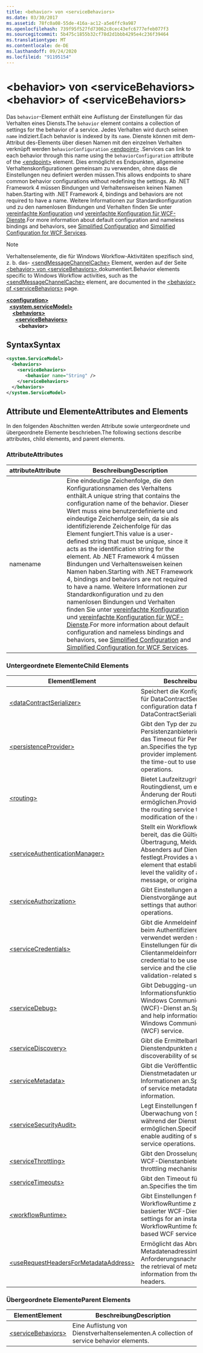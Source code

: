 ```yaml
---
title: <behavior> von <serviceBehaviors>
ms.date: 03/30/2017
ms.assetid: 78fc0a08-55de-416a-ac12-a5e6ffc9a987
ms.openlocfilehash: 739f95f527fd73062c8cec43efc6777efeb077f3
ms.sourcegitcommit: 5b475c1855b32cf78d2d1bbb4295e4c236f39464
ms.translationtype: MT
ms.contentlocale: de-DE
ms.lasthandoff: 09/24/2020
ms.locfileid: "91195154"
---
```

# <a name="behavior-of-servicebehaviors"></a><span data-ttu-id="4aa2a-102">\<behavior> von \<serviceBehaviors></span><span class="sxs-lookup"><span data-stu-id="4aa2a-102">\<behavior> of \<serviceBehaviors></span></span>

<span data-ttu-id="4aa2a-103">Das `behavior`-Element enthält eine Auflistung der Einstellungen für das Verhalten eines Diensts.</span><span class="sxs-lookup"><span data-stu-id="4aa2a-103">The `behavior` element contains a collection of settings for the behavior of a service.</span></span> <span data-ttu-id="4aa2a-104">Jedes Verhalten wird durch seinen `name` indiziert.</span><span class="sxs-lookup"><span data-stu-id="4aa2a-104">Each behavior is indexed by its `name`.</span></span> <span data-ttu-id="4aa2a-105">Dienste können mit dem-Attribut des-Elements über diesen Namen mit den einzelnen Verhalten verknüpft werden `behaviorConfiguration` [\<endpoint>](endpoint-element.md) .</span><span class="sxs-lookup"><span data-stu-id="4aa2a-105">Services can link to each behavior through this name using the `behaviorConfiguration` attribute of the [\<endpoint>](endpoint-element.md) element.</span></span> <span data-ttu-id="4aa2a-106">Dies ermöglicht es Endpunkten, allgemeine Verhaltenskonfigurationen gemeinsam zu verwenden, ohne dass die Einstellungen neu definiert werden müssen.</span><span class="sxs-lookup"><span data-stu-id="4aa2a-106">This allows endpoints to share common behavior configurations without redefining the settings.</span></span> <span data-ttu-id="4aa2a-107">Ab .NET Framework 4 müssen Bindungen und Verhaltensweisen keinen Namen haben.</span><span class="sxs-lookup"><span data-stu-id="4aa2a-107">Starting with .NET Framework 4, bindings and behaviors are not required to have a name.</span></span> <span data-ttu-id="4aa2a-108">Weitere Informationen zur Standardkonfiguration und zu den namenlosen Bindungen und Verhalten finden Sie unter [vereinfachte Konfiguration](../../../wcf/simplified-configuration.md) und [vereinfachte Konfiguration für WCF-Dienste](../../../wcf/samples/simplified-configuration-for-wcf-services.md).</span><span class="sxs-lookup"><span data-stu-id="4aa2a-108">For more information about default configuration and nameless bindings and behaviors, see [Simplified Configuration](../../../wcf/simplified-configuration.md) and [Simplified Configuration for WCF Services](../../../wcf/samples/simplified-configuration-for-wcf-services.md).</span></span>  
  
> [!NOTE]
> <span data-ttu-id="4aa2a-109">Verhaltenselemente, die für Windows Workflow-Aktivitäten spezifisch sind, z. b. das- [\<sendMessageChannelCache>](../windows-workflow-foundation/sendmessagechannelcache.md) Element, werden auf der Seite [ \<behavior> von \<serviceBehaviors> ](../windows-workflow-foundation/behavior-of-servicebehaviors-of-workflow.md) dokumentiert.</span><span class="sxs-lookup"><span data-stu-id="4aa2a-109">Behavior elements specific to Windows Workflow activities, such as the [\<sendMessageChannelCache>](../windows-workflow-foundation/sendmessagechannelcache.md) element, are documented in the [\<behavior> of \<serviceBehaviors>](../windows-workflow-foundation/behavior-of-servicebehaviors-of-workflow.md) page.</span></span>  
  
[**\<configuration>**](../configuration-element.md)\
&nbsp;&nbsp;[**\<system.serviceModel>**](system-servicemodel.md)\
&nbsp;&nbsp;&nbsp;&nbsp;[**\<behaviors>**](behaviors.md)\
&nbsp;&nbsp;&nbsp;&nbsp;&nbsp;&nbsp;[**\<serviceBehaviors>**](servicebehaviors.md)\
&nbsp;&nbsp;&nbsp;&nbsp;&nbsp;&nbsp;&nbsp;&nbsp;**\<behavior>**  
  
## <a name="syntax"></a><span data-ttu-id="4aa2a-110">Syntax</span><span class="sxs-lookup"><span data-stu-id="4aa2a-110">Syntax</span></span>  
  
```xml  
<system.ServiceModel>
  <behaviors>
    <serviceBehaviors>
       <behavior name="String" />
    </serviceBehaviors>
  </behaviors>
</system.ServiceModel>
```  
  
## <a name="attributes-and-elements"></a><span data-ttu-id="4aa2a-111">Attribute und Elemente</span><span class="sxs-lookup"><span data-stu-id="4aa2a-111">Attributes and Elements</span></span>  

 <span data-ttu-id="4aa2a-112">In den folgenden Abschnitten werden Attribute sowie untergeordnete und übergeordnete Elemente beschrieben.</span><span class="sxs-lookup"><span data-stu-id="4aa2a-112">The following sections describe attributes, child elements, and parent elements.</span></span>  
  
### <a name="attributes"></a><span data-ttu-id="4aa2a-113">Attribute</span><span class="sxs-lookup"><span data-stu-id="4aa2a-113">Attributes</span></span>  
  
|<span data-ttu-id="4aa2a-114">attribute</span><span class="sxs-lookup"><span data-stu-id="4aa2a-114">Attribute</span></span>|<span data-ttu-id="4aa2a-115">Beschreibung</span><span class="sxs-lookup"><span data-stu-id="4aa2a-115">Description</span></span>|  
|---------------|-----------------|  
|<span data-ttu-id="4aa2a-116">name</span><span class="sxs-lookup"><span data-stu-id="4aa2a-116">name</span></span>|<span data-ttu-id="4aa2a-117">Eine eindeutige Zeichenfolge, die den Konfigurationsnamen des Verhaltens enthält.</span><span class="sxs-lookup"><span data-stu-id="4aa2a-117">A unique string that contains the configuration name of the behavior.</span></span> <span data-ttu-id="4aa2a-118">Dieser Wert muss eine benutzerdefinierte und eindeutige Zeichenfolge sein, da sie als identifizierende Zeichenfolge für das Element fungiert.</span><span class="sxs-lookup"><span data-stu-id="4aa2a-118">This value is a user-defined string that must be unique, since it acts as the identification string for the element.</span></span> <span data-ttu-id="4aa2a-119">Ab .NET Framework 4 müssen Bindungen und Verhaltensweisen keinen Namen haben.</span><span class="sxs-lookup"><span data-stu-id="4aa2a-119">Starting with .NET Framework 4, bindings and behaviors are not required to have a name.</span></span> <span data-ttu-id="4aa2a-120">Weitere Informationen zur Standardkonfiguration und zu den namenlosen Bindungen und Verhalten finden Sie unter [vereinfachte Konfiguration](../../../wcf/simplified-configuration.md) und [vereinfachte Konfiguration für WCF-Dienste](../../../wcf/samples/simplified-configuration-for-wcf-services.md).</span><span class="sxs-lookup"><span data-stu-id="4aa2a-120">For more information about default configuration and nameless bindings and behaviors, see [Simplified Configuration](../../../wcf/simplified-configuration.md) and [Simplified Configuration for WCF Services](../../../wcf/samples/simplified-configuration-for-wcf-services.md).</span></span>|  
  
### <a name="child-elements"></a><span data-ttu-id="4aa2a-121">Untergeordnete Elemente</span><span class="sxs-lookup"><span data-stu-id="4aa2a-121">Child Elements</span></span>  
  
|<span data-ttu-id="4aa2a-122">Element</span><span class="sxs-lookup"><span data-stu-id="4aa2a-122">Element</span></span>|<span data-ttu-id="4aa2a-123">Beschreibung</span><span class="sxs-lookup"><span data-stu-id="4aa2a-123">Description</span></span>|  
|-------------|-----------------|  
|[\<dataContractSerializer>](datacontractserializer-element.md)|<span data-ttu-id="4aa2a-124">Speichert die Konfigurationsinformationen für DataContractSerializer.</span><span class="sxs-lookup"><span data-stu-id="4aa2a-124">Contains configuration data for the DataContractSerializer.</span></span>|  
|[\<persistenceProvider>](persistenceprovider.md)|<span data-ttu-id="4aa2a-125">Gibt den Typ der zu verwendenden Persistenzanbieterimplementierung sowie das Timeout für Persistenzvorgänge an.</span><span class="sxs-lookup"><span data-stu-id="4aa2a-125">Specifies the type of the persistence provider implementation to use, as well as the time-out to use for persistence operations.</span></span>|  
|[\<routing>](routing-of-servicebehavior.md)|<span data-ttu-id="4aa2a-126">Bietet Laufzeitzugriff auf den Routingdienst, um eine dynamische Änderung der Routingkonfiguration zu ermöglichen.</span><span class="sxs-lookup"><span data-stu-id="4aa2a-126">Provides run-time access to the routing service to allow dynamic modification of the routing configuration.</span></span>|  
|[\<serviceAuthenticationManager>](serviceauthenticationmanager.md)|<span data-ttu-id="4aa2a-127">Stellt ein Workflowkonfigurationselement bereit, das die Gültigkeit einer Übertragung, Meldung oder eines Absenders auf Dienstebene festlegt.</span><span class="sxs-lookup"><span data-stu-id="4aa2a-127">Provides a workflow configuration element that establishes at the service level the validity of a transmission, message, or originator..</span></span>|  
|[\<serviceAuthorization>](serviceauthorization-element.md)|<span data-ttu-id="4aa2a-128">Gibt Einstellungen an, die den Zugriff auf Dienstvorgänge autorisieren.</span><span class="sxs-lookup"><span data-stu-id="4aa2a-128">Specifies settings that authorize access to service operations.</span></span>|  
|[\<serviceCredentials>](servicecredentials.md)|<span data-ttu-id="4aa2a-129">Gibt die Anmeldeinformationen an, die beim Authentifizieren des Diensts verwendet werden sollen, sowie die Einstellungen für die Validierung der Clientanmeldeinformationen.</span><span class="sxs-lookup"><span data-stu-id="4aa2a-129">Specifies the credential to be used in authenticating the service and the client credential validation-related settings.</span></span>|  
|[\<serviceDebug>](servicedebug.md)|<span data-ttu-id="4aa2a-130">Gibt Debugging-und Hilfe Informationsfunktionen für einen Windows Communication Foundation (WCF)-Dienst an.</span><span class="sxs-lookup"><span data-stu-id="4aa2a-130">Specifies debugging and help information features for a Windows Communication Foundation (WCF) service.</span></span>|  
|[\<serviceDiscovery>](servicediscovery.md)|<span data-ttu-id="4aa2a-131">Gibt die Ermittelbarkeit von Dienstendpunkten an.</span><span class="sxs-lookup"><span data-stu-id="4aa2a-131">Specifies the discoverability of service endpoints.</span></span>|  
|[\<serviceMetadata>](servicemetadata.md)|<span data-ttu-id="4aa2a-132">Gibt die Veröffentlichung der Dienstmetadaten und der zugeordneten Informationen an.</span><span class="sxs-lookup"><span data-stu-id="4aa2a-132">Specifies the publication of service metadata and associated information.</span></span>|  
|[\<serviceSecurityAudit>](servicesecurityaudit.md)|<span data-ttu-id="4aa2a-133">Legt Einstellungen fest, die die Überwachung von Sicherheitsereignissen während der Dienstvorgänge ermöglichen.</span><span class="sxs-lookup"><span data-stu-id="4aa2a-133">Specifies settings that enable auditing of security events during service operations.</span></span>|  
|[\<serviceThrottling>](servicethrottling.md)|<span data-ttu-id="4aa2a-134">Gibt den Drosselungs Mechanismus eines WCF-Dienstanbieter an.</span><span class="sxs-lookup"><span data-stu-id="4aa2a-134">Specifies the throttling mechanism of a WCF service.</span></span>|  
|[\<serviceTimeouts>](servicetimeouts.md)|<span data-ttu-id="4aa2a-135">Gibt den Timeout für einen Dienst an.</span><span class="sxs-lookup"><span data-stu-id="4aa2a-135">Specifies the timeout for a service.</span></span>|  
|[\<workflowRuntime>](workflowruntime.md)|<span data-ttu-id="4aa2a-136">Gibt Einstellungen für eine Instanz von WorkflowRuntime zum Hosting Workflow basierter WCF-Dienste an.</span><span class="sxs-lookup"><span data-stu-id="4aa2a-136">Specifies settings for an instance of WorkflowRuntime for hosting workflow-based WCF services.</span></span>|  
|[\<useRequestHeadersForMetadataAddress>](userequestheadersformetadataaddress.md)|<span data-ttu-id="4aa2a-137">Ermöglicht das Abrufen von Metadatenadressinformationen aus Anforderungsnachrichtenheadern.</span><span class="sxs-lookup"><span data-stu-id="4aa2a-137">Enables the retrieval of metadata address information from the request message headers.</span></span>|  
  
### <a name="parent-elements"></a><span data-ttu-id="4aa2a-138">Übergeordnete Elemente</span><span class="sxs-lookup"><span data-stu-id="4aa2a-138">Parent Elements</span></span>  
  
|<span data-ttu-id="4aa2a-139">Element</span><span class="sxs-lookup"><span data-stu-id="4aa2a-139">Element</span></span>|<span data-ttu-id="4aa2a-140">Beschreibung</span><span class="sxs-lookup"><span data-stu-id="4aa2a-140">Description</span></span>|  
|-------------|-----------------|  
|[\<serviceBehaviors>](servicebehaviors.md)|<span data-ttu-id="4aa2a-141">Eine Auflistung von Dienstverhaltenselementen.</span><span class="sxs-lookup"><span data-stu-id="4aa2a-141">A collection of service behavior elements.</span></span>|
